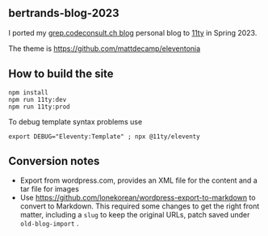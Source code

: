 bertrands-blog-2023
---

I ported my [grep.codeconsult.ch blog](https://grep.codeconsult.ch/) personal blog to [11ty](https://www.11ty.dev/) in Spring 2023.

The theme is https://github.com/mattdecamp/eleventonia

## How to build the site

    npm install
    npm run 11ty:dev
    npm run 11ty:prod

To debug template syntax problems use

    export DEBUG="Eleventy:Template" ; npx @11ty/eleventy

## Conversion notes

- Export from wordpress.com, provides an XML file for the content and a tar file for images
- Use https://github.com/lonekorean/wordpress-export-to-markdown to convert to Markdown. This required some changes to get the right front matter, including a `slug` to keep the original URLs, patch saved under `old-blog-import`  .
